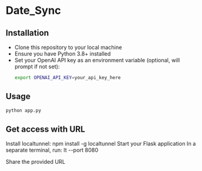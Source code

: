 # Date_Sync

## Installation

- Clone this repository to your local machine
- Ensure you have Python 3.8+ installed
- Set your OpenAI API key as an environment variable (optional, will prompt if not set):
  ```bash
  export OPENAI_API_KEY=your_api_key_here
  ```

## Usage

```python
python app.py
```

## Get access with URL

Install localtunnel: npm install -g localtunnel
Start your Flask application
In a separate terminal, run:
lt --port 8080

Share the provided URL

